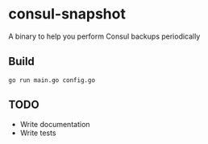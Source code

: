 # consul-snapshot

A binary to help you perform Consul backups periodically

## Build

`go run main.go config.go`

## TODO

* Write documentation
* Write tests